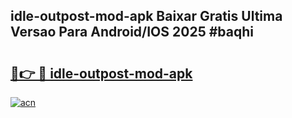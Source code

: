 ## idle-outpost-mod-apk Baixar Gratis Ultima Versao Para Android/IOS 2025 #baqhi

# <h2><a href="https://ainizakaria.my?title=idle-outpost-mod-apk&ref=20M">🔗👉 🔴 idle-outpost-mod-apk</a></h2>

[![acn](https://github.com/user-attachments/assets/0f9c940e-d8b0-45ae-aac7-cd30a18b3e1c)](https://ainizakaria.my?title=idle-outpost-mod-apk&ref=20M)

